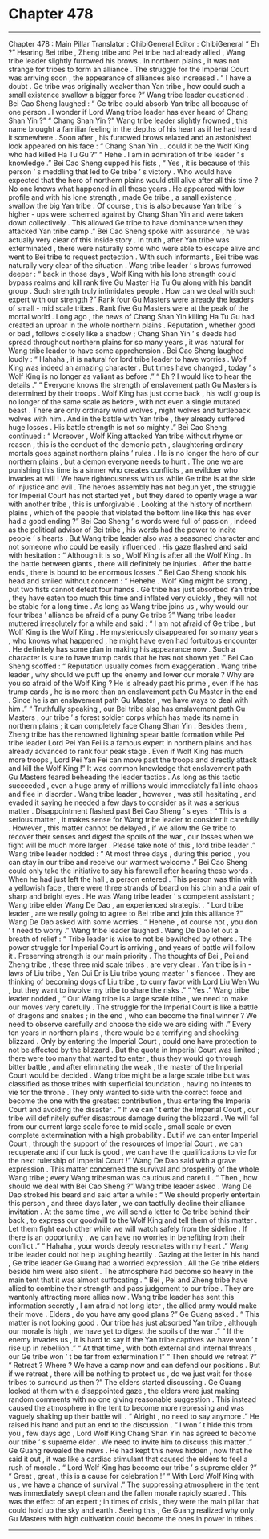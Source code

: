 
# Chapter 478


---

Chapter 478 : Main Pillar
Translator :
ChibiGeneral
Editor :
ChibiGeneral
“ Eh ?” Hearing Bei tribe , Zheng tribe and Pei tribe had already allied , Wang tribe leader slightly furrowed his brows .
In northern plains , it was not strange for tribes to form an alliance . The struggle for the Imperial Court was arriving soon , the appearance of alliances also increased .
“ I have a doubt . Ge tribe was originally weaker than Yan tribe , how could such a small existence swallow a bigger force ?” Wang tribe leader questioned .
Bei Cao Sheng laughed : “ Ge tribe could absorb Yan tribe all because of one person . I wonder if Lord Wang tribe leader has ever heard of Chang Shan Yin ?”
“ Chang Shan Yin ?” Wang tribe leader slightly frowned , this name brought a familiar feeling in the depths of his heart as if he had heard it somewhere .
Soon after , his furrowed brows relaxed and an astonished look appeared on his face : “ Chang Shan Yin … could it be the Wolf King who had killed Ha Tu Gu ?”
“ Hehe . I am in admiration of tribe leader ’ s knowledge .” Bei Cao Sheng cupped his fists , “ Yes , it is because of this person ’ s meddling that led to Ge tribe ’ s victory . Who would have expected that the hero of northern plains would still alive after all this time ? No one knows what happened in all these years . He appeared with low profile and with his lone strength , made Ge tribe , a small existence , swallow the big Yan tribe . Of course , this is also because Yan tribe ’ s higher - ups were schemed against by Chang Shan Yin and were taken down collectively . This allowed Ge tribe to have dominance when they attacked Yan tribe camp .”
Bei Cao Sheng spoke with assurance , he was actually very clear of this inside story .
In truth , after Yan tribe was exterminated , there were naturally some who were able to escape alive and went to Bei tribe to request protection . With such informants , Bei tribe was naturally very clear of the situation .
Wang tribe leader ’ s brows furrowed deeper : “ back in those days , Wolf King with his lone strength could bypass realms and kill rank five Gu Master Ha Tu Gu along with his bandit group . Such strength truly intimidates people . How can we deal with such expert with our strength ?”
Rank four Gu Masters were already the leaders of small - mid scale tribes . Rank five Gu Masters were at the peak of the mortal world .
Long ago , the news of Chang Shan Yin killing Ha Tu Gu had created an uproar in the whole northern plains .
Reputation , whether good or bad , follows closely like a shadow ; Chang Shan Yin ’ s deeds had spread throughout northern plains for so many years , it was natural for Wang tribe leader to have some apprehension .
Bei Cao Sheng laughed loudly : “ Hahaha , it is natural for lord tribe leader to have worries . Wolf King was indeed an amazing character . But times have changed , today ’ s Wolf King is no longer as valiant as before .”
“ Eh ? I would like to hear the details .”
“ Everyone knows the strength of enslavement path Gu Masters is determined by their troops . Wolf King has just come back , his wolf group is no longer of the same scale as before , with not even a single mutated beast . There are only ordinary wind wolves , night wolves and turtleback wolves with him . And in the battle with Yan tribe , they already suffered huge losses . His battle strength is not so mighty .”
Bei Cao Sheng continued : “ Moreover , Wolf King attacked Yan tribe without rhyme or reason , this is the conduct of the demonic path , slaughtering ordinary mortals goes against northern plains ’ rules . He is no longer the hero of our northern plains , but a demon everyone needs to hunt . The one we are punishing this time is a sinner who creates conflicts , an evildoer who invades at will ! We have righteousness with us while Ge tribe is at the side of injustice and evil . The heroes assembly has not begun yet , the struggle for Imperial Court has not started yet , but they dared to openly wage a war with another tribe , this is unforgivable . Looking at the history of northern plains , which of the people that violated the bottom line like this has ever had a good ending ?”
Bei Cao Sheng ’ s words were full of passion , indeed as the political advisor of Bei tribe , his words had the power to incite people ’ s hearts .
But Wang tribe leader also was a seasoned character and not someone who could be easily influenced . His gaze flashed and said with hesitation : “ Although it is so , Wolf King is after all the Wolf King . In the battle between giants , there will definitely be injuries . After the battle ends , there is bound to be enormous losses .”
Bei Cao Sheng shook his head and smiled without concern : “ Hehehe . Wolf King might be strong , but two fists cannot defeat four hands . Ge tribe has just absorbed Yan tribe , they have eaten too much this time and inflated very quickly , they will not be stable for a long time . As long as Wang tribe joins us , why would our four tribes ’ alliance be afraid of a puny Ge tribe ?”
Wang tribe leader muttered irresolutely for a while and said : “ I am not afraid of Ge tribe , but Wolf King is the Wolf King . He mysteriously disappeared for so many years , who knows what happened , he might have even had fortuitous encounter . He definitely has some plan in making his appearance now . Such a character is sure to have trump cards that he has not shown yet .”
Bei Cao Sheng scoffed : “ Reputation usually comes from exaggeration . Wang tribe leader , why should we puff up the enemy and lower our morale ? Why are you so afraid of the Wolf King ? He is already past his prime , even if he has trump cards , he is no more than an enslavement path Gu Master in the end . Since he is an enslavement path Gu Master , we have ways to deal with him .”
“ Truthfully speaking , our Bei tribe also has enslavement path Gu Masters , our tribe ’ s forest soldier corps which has made its name in northern plains ; it can completely face Chang Shan Yin . Besides them , Zheng tribe has the renowned lightning spear battle formation while Pei tribe leader Lord Pei Yan Fei is a famous expert in northern plains and has already advanced to rank four peak stage . Even if Wolf King has much more troops , Lord Pei Yan Fei can move past the troops and directly attack and kill the Wolf King !”
It was common knowledge that enslavement path Gu Masters feared beheading the leader tactics .
As long as this tactic succeeded , even a huge army of millions would immediately fall into chaos and flee in disorder .
Wang tribe leader , however , was still hesitating , and evaded it saying he needed a few days to consider as it was a serious matter .
Disappointment flashed past Bei Cao Sheng ’ s eyes : “ This is a serious matter , it makes sense for Wang tribe leader to consider it carefully . However , this matter cannot be delayed , if we allow the Ge tribe to recover their senses and digest the spoils of the war , our losses when we fight will be much more larger . Please take note of this , lord tribe leader .”
Wang tribe leader nodded : “ At most three days , during this period , you can stay in our tribe and receive our warmest welcome .”
Bei Cao Sheng could only take the initiative to say his farewell after hearing these words .
When he had just left the hall , a person entered .
This person was thin with a yellowish face , there were three strands of beard on his chin and a pair of sharp and bright eyes . He was Wang tribe leader ’ s competent assistant ; Wang tribe elder Wang De Dao , an experienced strategist .
“ Lord tribe leader , are we really going to agree to Bei tribe and join this alliance ?” Wang De Dao asked with some worries .
“ Hehehe , of course not , you don ’ t need to worry .” Wang tribe leader laughed .
Wang De Dao let out a breath of relief : “ Tribe leader is wise to not be bewitched by others . The power struggle for Imperial Court is arriving , and years of battle will follow it . Preserving strength is our main priority . The thoughts of Bei , Pei and Zheng tribe , these three mid scale tribes , are very clear . Yan tribe is in - laws of Liu tribe , Yan Cui Er is Liu tribe young master ’ s fiancee . They are thinking of becoming dogs of Liu tribe , to curry favor with Lord Liu Wen Wu , but they want to involve my tribe to share the risks .”
“ Yes .” Wang tribe leader nodded , “ Our Wang tribe is a large scale tribe , we need to make our moves very carefully . The struggle for the Imperial Court is like a battle of dragons and snakes ; in the end , who can become the final winner ? We need to observe carefully and choose the side we are siding with .”
Every ten years in northern plains , there would be a terrifying and shocking blizzard .
Only by entering the Imperial Court , could one have protection to not be affected by the blizzard .
But the quota in Imperial Court was limited ; there were too many that wanted to enter , thus they would go through bitter battle , and after eliminating the weak , the master of the Imperial Court would be decided .
Wang tribe might be a large scale tribe but was classified as those tribes with superficial foundation , having no intents to vie for the throne . They only wanted to side with the correct force and become the one with the greatest contribution , thus entering the Imperial Court and avoiding the disaster .
“ If we can ’ t enter the Imperial Court , our tribe will definitely suffer disastrous damage during the blizzard . We will fall from our current large scale force to mid scale , small scale or even complete extermination with a high probability . But if we can enter Imperial Court , through the support of the resources of Imperial Court , we can recuperate and if our luck is good , we can have the qualifications to vie for the next rulership of Imperial Court !” Wang De Dao said with a grave expression .
This matter concerned the survival and prosperity of the whole Wang tribe ; every Wang tribesman was cautious and careful .
“ Then , how should we deal with Bei Cao Sheng ?” Wang tribe leader asked .
Wang De Dao stroked his beard and said after a while : “ We should properly entertain this person , and three days later , we can tactfully decline their alliance invitation . At the same time , we will send a letter to Ge tribe behind their back , to express our goodwill to the Wolf King and tell them of this matter . Let them fight each other while we will watch safely from the sideline . If there is an opportunity , we can have no worries in benefiting from their conflict .”
“ Hahaha , your words deeply resonates with my heart .” Wang tribe leader could not help laughing heartily .
Gazing at the letter in his hand , Ge tribe leader Ge Guang had a worried expression .
All the Ge tribe elders beside him were also silent .
The atmosphere had become so heavy in the main tent that it was almost suffocating .
“ Bei , Pei and Zheng tribe have allied to combine their strength and pass judgement to our tribe . They are wantonly attracting more allies now . Wang tribe leader has sent this information secretly , I am afraid not long later , the allied army would make their move . Elders , do you have any good plans ?” Ge Guang asked .
“ This matter is not looking good . Our tribe has just absorbed Yan tribe , although our morale is high , we have yet to digest the spoils of the war .”
“ If the enemy invades us , it is hard to say if the Yan tribe captives we have won ’ t rise up in rebellion .”
“ At that time , with both external and internal threats , our Ge tribe won ’ t be far from extermination !”
“ Then should we retreat ?”
“ Retreat ? Where ? We have a camp now and can defend our positions . But if we retreat , there will be nothing to protect us , do we just wait for those tribes to surround us then ?”
The elders started discussing .
Ge Guang looked at them with a disappointed gaze , the elders were just making random comments with no one giving reasonable suggestion .
This instead caused the atmosphere in the tent to become more repressing and was vaguely shaking up their battle will .
“ Alright , no need to say anymore .” He raised his hand and put an end to the discussion .
“ I won ’ t hide this from you , few days ago , Lord Wolf King Chang Shan Yin has agreed to become our tribe ’ s supreme elder . We need to invite him to discuss this matter .” Ge Guang revealed the news .
He had kept this news hidden , now that he said it out , it was like a cardiac stimulant that caused the elders to feel a rush of morale .
“ Lord Wolf King has become our tribe ’ s supreme elder ?”
“ Great , great , this is a cause for celebration !”
“ With Lord Wolf King with us , we have a chance of survival .”
The suppressing atmosphere in the tent was immediately swept clean and the fallen morale rapidly soared . This was the effect of an expert ; in times of crisis , they were the main pillar that could hold up the sky and earth .
Seeing this , Ge Guang realized why only Gu Masters with high cultivation could become the ones in power in tribes .

---

